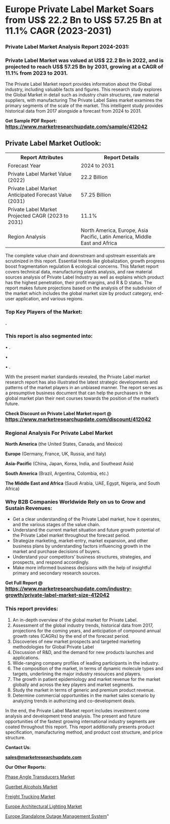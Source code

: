 # Europe Private Label Market Soars from US$ 22.2 Bn to US$ 57.25 Bn at 11.1% CAGR (2023-2031)

<strong><h3>Private Label Market Analysis Report 2024-2031:</h3></strong>

<strong><h3>Private Label Market was valued at US$ 22.2 Bn in 2022, and is projected to reach US$ 57.25 Bn by 2031, growing at a CAGR of 11.1% from 2023 to 2031.</h3></strong>

The Private Label Market report provides information about the Global industry, including valuable facts and figures. This research study explores the Global Market in detail such as industry chain structures, raw material suppliers, with manufacturing The Private Label Sales market examines the primary segments of the scale of the market. This intelligent study provides historical data from 2017 alongside a forecast from 2024 to 2031.

<strong>Get Sample PDF Report: <a href=https://www.marketresearchupdate.com/sample/412042><font size=3 color=#0000ff>https://www.marketresearchupdate.com/sample/412042</font></a></strong>

<html>
<body>

<h2>Private Label Market Outlook:</h2>

<table>
  <tr>
    <th>Report Attributes</th>
    <th>Report Details</th>
  </tr>
  <tr>
    <td>Forecast Year</td>
    <td>2024 to 2031</td>
  </tr>
  <tr>
    <td>Private Label Market Value (2022)</td>
    <td>22.2 Billion</td>
  </tr>
  <tr>
    <td>Private Label Market Anticipated Forecast Value (2031)</td>
    <td>57.25 Billion</td>
  </tr>
  <tr>
    <td>Private Label Market Projected CAGR (2023 to 2031)</td>
    <td>11.1%</td>
  </tr>
  <tr>
    <td>Region Analysis</td>
    <td>North America, Europe, Asia Pacific, Latin America, Middle East and Africa</td>
  </tr>
</table>

</body>
</html>

The complete value chain and downstream and upstream essentials are scrutinized in this report. Essential trends like globalization, growth progress boost fragmentation regulation &amp; ecological concerns. This Market report covers technical data, manufacturing plants analysis, and raw material sources analysis of Private Label Industry as well as explains which product has the highest penetration, their profit margins, and R & D status. The report makes future projections based on the analysis of the subdivision of the market which includes the global market size by product category, end-user application, and various regions.

<strong><h3>Top Key Players of the Market:</h3></strong>

<strong>.</strong>

<strong><h3>This report is also segmented into:</h3></strong>

• .

• 

• .

With the present market standards revealed, the Private Label market research report has also illustrated the latest strategic developments and patterns of the market players in an unbiased manner. The report serves as a presumptive business document that can help the purchasers in the global market plan their next courses towards the position of the market’s future.

<strong>Check Discount on Private Label Market report @ <a href=https://www.marketresearchupdate.com/discount/412042><font size=3 color=#0000ff>https://www.marketresearchupdate.com/discount/412042</font></a></strong>

<strong><h3>Regional Analysis For Private Label Market</h3></strong>

<strong>North America</strong> (the United States, Canada, and Mexico)

<strong>Europe</strong> (Germany, France, UK, Russia, and Italy)

<strong>Asia-Pacific</strong> (China, Japan, Korea, India, and Southeast Asia)

<strong>South America</strong> (Brazil, Argentina, Colombia, etc.)

<strong>The Middle East and Africa</strong> (Saudi Arabia, UAE, Egypt, Nigeria, and South Africa)

<strong><h3>Why B2B Companies Worldwide Rely on us to Grow and Sustain Revenues:</h3></strong>
<ul>
  <li>Get a clear understanding of the Private Label market, how it operates, and the various stages of the value chain.</li>
  <li>Understand the current market situation and future growth potential of the Private Label market throughout the forecast period.</li>
  <li>Strategize marketing, market-entry, market expansion, and other business plans by understanding factors influencing growth in the market and purchase decisions of buyers.</li>
  <li>Understand your competitors’ business structures, strategies, and prospects, and respond accordingly.</li>
  <li>Make more informed business decisions with the help of insightful primary and secondary research sources.</li>
</ul>

<strong>Get Full Report @ <a href=https://www.marketresearchupdate.com/industry-growth/private-label-market-size-412042><font size=3 color=#0000ff>https://www.marketresearchupdate.com/industry-growth/private-label-market-size-412042</font></a></strong>

<strong><h3>This report provides:</h3></strong>
<ol>
  <li>An in-depth overview of the global market for Private Label.</li>
  <li>Assessment of the global industry trends, historical data from 2017, projections for the coming years, and anticipation of compound annual growth rates (CAGRs) by the end of the forecast period.</li>
  <li>Discoveries of new market prospects and targeted marketing methodologies for Global Private Label</li>
  <li>Discussion of R&amp;D, and the demand for new products launches and applications.</li>
  <li>Wide-ranging company profiles of leading participants in the industry.</li>
  <li>The composition of the market, in terms of dynamic molecule types and targets, underlining the major industry resources and players.</li>
  <li>The growth in patient epidemiology and market revenue for the market globally and across the key players and market segments.</li>
  <li>Study the market in terms of generic and premium product revenue.</li>
  <li>Determine commercial opportunities in the market sales scenario by analyzing trends in authorizing and co-development deals.</li>
</ol>

In the end, the Private Label Market report includes investment come analysis and development trend analysis. The present and future opportunities of the fastest growing international industry segments are coated throughout this report. This report additionally presents product specification, manufacturing method, and product cost structure, and price structure.

<strong>Contact Us:</strong>

<strong>sales@marketresearchupdate.com</strong>

<strong>Our Other Reports:</strong>

<a href=https://www.linkedin.com/pulse/phase-angle-transducers-market-latest-report-outstanding>Phase Angle Transducers Market</a>

<a href=https://www.linkedin.com/pulse/guerbet-alcohols-market-future-scope-demands-projected>Guerbet Alcohols Market</a>

<a href=https://www.linkedin.com/pulse/freight-trucking-market-sizing-up-anticipating>Freight Trucking Market</a>

<a href=https://www.linkedin.com/pulse/europe-architectural-lighting-market-challenges>Europe Architectural Lighting Market</a>

<a href=https://www.linkedin.com/pulse/europe-standalone-outage-management-system>Europe Standalone Outage Management System</a>"
